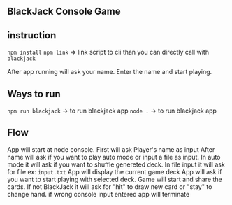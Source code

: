 
## BlackJack Console Game
## instruction 

`npm install`
`npm link` => link script to cli than you can directly call with
`blackjack`

After app running will ask your name. Enter the name and start playing.

## Ways to run
`npm run blackjack` -> to run blackjack app
`node .` -> to run blackjack app

## Flow
App will start at node console. 
First will ask Player's name as input
After name will ask if you want to play auto mode or input a file as input.
In auto mode it will ask if you want to shuffle genereted deck.
In file input it will ask for file ex: `input.txt`
App will display the current game deck
App will ask if you want to start playing with selected deck.
Game will start and share the cards.
If not BlackJack it will ask for "hit" to draw new card or "stay" to change hand.
if wrong console input entered app will terminate

